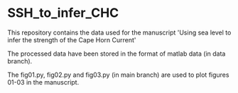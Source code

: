 # SSH_to_infer_CHC
This repository contains the data used for the manuscript 'Using sea level to infer the strength of the Cape Horn Current'

The processed data have been stored in the format of matlab data (in data branch).

The fig01.py, fig02.py and fig03.py (in main branch) are used to plot figures 01-03 in the manuscript. 
